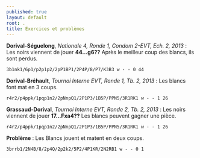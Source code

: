 ```yaml
---
published: true
layout: default
root: .
title: Exercices et problèmes
---
```


**Dorival-Séguelong**, _Nationale 4, Ronde 1, Condom 2-EVT, Ech. 2, 2013_ : Les noirs viennent de jouer **44...g6??** Après le meilleur coup des blancs, ils sont perdus.

`3b1nk1/6p1/p2p1p2/2pP1BP1/2P4P/8/P7/K3B3 w - - 0 44`

**Dorival-Bréhault**, _Tournoi Interne EVT, Ronde 1, Tb. 2, 2013_ : Les blancs font mat en 3 coups.

`r4r2/p4ppk/1pqp1n2/2pNnpQ1/2P1P3/1B5P/PPN5/3R1RK1 w - - 1 26`

**Grassaud-Dorival**, _Tournoi Interne EVT, Ronde 2, Tb. 2, 2013_ : Les noirs viennent de jouer **17...Fxa4??** Les blancs peuvent gagner une pièce.

`r4r2/p4ppk/1pqp1n2/2pNnpQ1/2P1P3/1B5P/PPN5/3R1RK1 w - - 1 26`

**Problème** : Les Blancs jouent et matent en deux coups.

`3brrb1/2N4B/8/2p4Q/2p2k2/5P2/4P1KR/2N2RB1 w - - 0 1`
